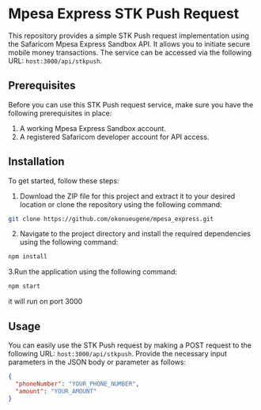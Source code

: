 # Mpesa Express STK Push Request

This repository provides a simple STK Push request implementation using the Safaricom Mpesa Express Sandbox API. It allows you to initiate secure mobile money transactions. The service can be accessed via the following URL: `host:3000/api/stkpush`.

## Prerequisites

Before you can use this STK Push request service, make sure you have the following prerequisites in place:

1. A working Mpesa Express Sandbox account.
2. A registered Safaricom developer account for API access.

## Installation

To get started, follow these steps:

1. Download the ZIP file for this project and extract it to your desired location or clone the repository using the following command:

```bash
git clone https://github.com/okonueugene/mpesa_express.git
```

2. Navigate to the project directory and install the required dependencies using the following command:

```bash
npm install
```

3.Run the application using the following command:

```bash
npm start
```

it will run on port 3000

## Usage

You can easily use the STK Push request by making a POST request to the following URL: `host:3000/api/stkpush`. Provide the necessary input parameters in the JSON body or parameter as follows:

```json
{
  "phoneNumber": "YOUR_PHONE_NUMBER",
  "amount": "YOUR_AMOUNT"
}
```
